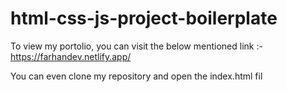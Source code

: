 # html-css-js-project-boilerplate
To view my portolio, you can visit the below mentioned link :- https://farhandev.netlify.app/

You can even clone my repository and open the index.html fil
